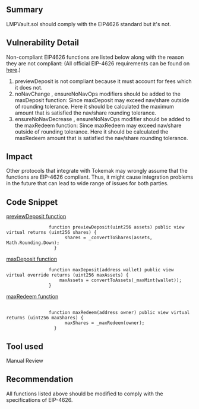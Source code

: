 ## Summary
LMPVault.sol should comply with the EIP4626 standard but it's not. 

## Vulnerability Detail
Non-compliant EIP4626 functions are listed below along with the reason they are not compliant:
(All official EIP-4626 requirements can be found on [here](https://eips.ethereum.org/EIPS/eip-4626#methods).)
1. previewDeposit is not compliant because it must account for fees which it does not.
2. noNavChange , ensureNoNavOps  modifiers should be added to the  maxDeposit function: Since maxDeposit may exceed nav/share outside of rounding tolerance. Here it should be calculated the maximum amount that is satisfied the nav/share rounding tolerance. 
3. ensureNoNavDecrease , ensureNoNavOps modifier should be added to the maxRedeem function: Since maxRedeem may exceed nav/share outside of rounding tolerance. Here it should be calculated the maxRedeem amount that is satisfied the nav/share rounding tolerance.

## Impact
Other protocols that integrate with Tokemak may wrongly assume that the functions are EIP-4626 compliant. Thus, it might cause integration problems in the future that can lead to wide range of issues for both parties.

## Code Snippet
[previewDeposit function](https://github.com/sherlock-audit/2023-06-tokemak-BPZ/blob/main/v2-core-audit-2023-07-14/src/vault/LMPVault.sol#L328C3-L330C6)

```solidity
                function previewDeposit(uint256 assets) public view virtual returns (uint256 shares) {
                      shares = _convertToShares(assets, Math.Rounding.Down);
                  }
```

[maxDeposit function](https://github.com/sherlock-audit/2023-06-tokemak-BPZ/blob/main/v2-core-audit-2023-07-14/src/vault/LMPVault.sol#L323C1-L325C6)

```solidity
                function maxDeposit(address wallet) public view virtual override returns (uint256 maxAssets) {
                    maxAssets = convertToAssets(_maxMint(wallet));
                }
```
[maxRedeem function](https://github.com/sherlock-audit/2023-06-tokemak-BPZ/blob/main/v2-core-audit-2023-07-14/src/vault/LMPVault.sol#L357C3-L359C6)

```solidity

                function maxRedeem(address owner) public view virtual returns (uint256 maxShares) {
                      maxShares = _maxRedeem(owner);
                  }
```

## Tool used

Manual Review

## Recommendation

All functions listed above should be modified to comply with the specifications of EIP-4626.



